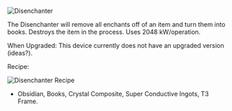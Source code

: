 ![Disenchanter](https://i.imgur.com/9yapm0I.png?1)

The Disenchanter will remove all enchants off of an item and turn them into books. Destroys the item in the process. Uses 2048 kW/operation.

When Upgraded: This device currently does not have an upgraded version (ideas?).

Recipe:

![Disenchanter Recipe](https://i.imgur.com/lNLlnlD.png?1)
* Obsidian, Books, Crystal Composite, Super Conductive Ingots, T3 Frame.